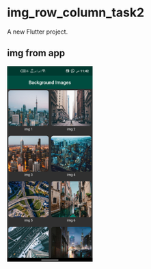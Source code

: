 # img_row_column_task2
A new Flutter project.
## img from app
<p float="left">
   <img src="https://github.com/EslamFares/task2_DSC/blob/master/img_app/1.png" width="200" /> 
</p>
